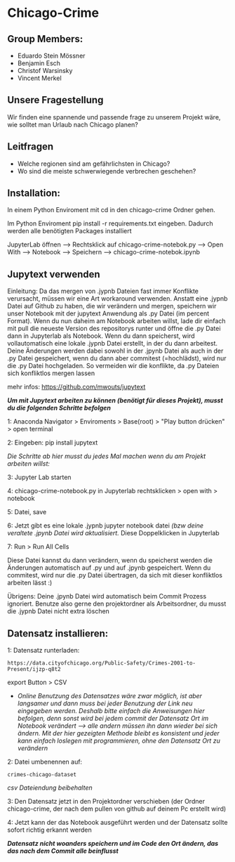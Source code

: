 # Chicago-Crime
## Group Members:
- Eduardo Stein Mössner
- Benjamin Esch
- Christof Warsinsky
- Vincent Merkel
## Unsere Fragestellung
Wir finden eine spannende und passende frage zu unserem Projekt wäre, wie solltet man Urlaub nach Chicago planen?
## Leitfragen
- Welche regionen sind am gefährlichsten in Chicago?
- Wo sind die meiste schwerwiegende verbrechen geschehen?


## Installation:
In einem Python Enviroment mit
cd <Ordnerpfad>
in den chicago-crime Ordner gehen.

Im Python Enviroment 
pip install -r requirements.txt
eingeben. Dadurch werden alle benötigten Packages installiert

JupyterLab öffnen --> Rechtsklick auf chicago-crime-notebok.py --> Open With --> Notebook --> Speichern --> chicago-crime-notebok.ipynb

## Jupytext verwenden
Einleitung: Da das mergen von .jypnb Dateien fast immer Konflikte verursacht, müssen wir eine Art workaround verwenden. Anstatt eine .jypnb Datei auf Github zu haben, die wir verändern und mergen, speichern wir unser Notebook mit der jupytext Anwendung als .py Datei (im percent Format). Wenn du nun daheim am Notebook arbeiten willst, lade dir einfach mit pull die neueste Version des repositorys runter und öffne die .py Datei dann in Jupyterlab als Notebook. Wenn du dann speicherst, wird vollautomatisch eine lokale .jypnb Datei erstellt, in der du dann arbeitest. Deine Änderungen werden dabei sowohl in der .jpynb Datei als auch in der .py Datei gespeichert, wenn du dann aber commitest (=hochlädst), wird nur die .py Datei hochgeladen. So vermeiden wir die konflikte, da .py Dateien sich konfliktlos mergen lassen

mehr infos: https://github.com/mwouts/jupytext

***Um mit Jupytext arbeiten zu können (benötigt für dieses Projekt), musst du die folgenden Schritte befolgen***

1: Anaconda Navigator > Enviroments > Base(root) > "Play button drücken" > open terminal

2: Eingeben: 
pip install jupytext

*Die Schritte ab hier musst du jedes Mal machen wenn du am Projekt arbeiten willst:*

3: Jupyter Lab starten

4: chicago-crime-notebook.py in Jupyterlab rechtsklicken > open with > notebook

5: Datei, save

6: Jetzt gibt es eine lokale .jypnb jupyter notebook datei *(bzw deine veraltete .jpynb Datei wird aktualisiert.* Diese Doppelklicken in Jupyterlab

7: Run > Run All Cells

Diese Datei kannst du dann verändern, wenn du speicherst werden die Änderungen automatisch auf .py und auf .jpynb gespeichert.
Wenn du commitest, wird nur die .py Datei übertragen, da sich mit dieser konfliktlos arbeiten lässt :)

Übrigens: Deine .jpynb Datei wird automatisch beim Commit Prozess ignoriert. Benutze also gerne den projektordner als Arbeitsordner, du musst die .jypnb Datei nicht extra löschen

## Datensatz installieren:
1: Datensatz runterladen:
```    
https://data.cityofchicago.org/Public-Safety/Crimes-2001-to-Present/ijzp-q8t2
```
export Button > CSV

- *Online Benutzung des Datensatzes wäre zwar möglich, ist aber langsamer und dann muss bei jeder Benutzung der Link neu eingegeben werden. Deshalb bitte einfach die Anweisungen hier befolgen, denn sonst wird bei jedem commit der Datensatz Ort im Notebook verändert --> alle andern müssen ihn dann wieder bei sich ändern. Mit der hier gezeigten Methode bleibt es konsistent und jeder kann einfach loslegen mit programmieren, ohne den Datensatz Ort zu verändern*

2: Datei umbenennen auf:
```
crimes-chicago-dataset
```
*csv Dateiendung beibehalten*

3: Den Datensatz jetzt in den Projektordner verschieben (der Ordner chicago-crime, der nach dem pullen von github auf deinem Pc erstellt wird)

4: Jetzt kann der das Notebook ausgeführt werden und der Datensatz sollte sofort richtig erkannt werden

***Datensatz nicht woanders speichern und im Code den Ort ändern, das das nach dem Commit alle beinflusst***
